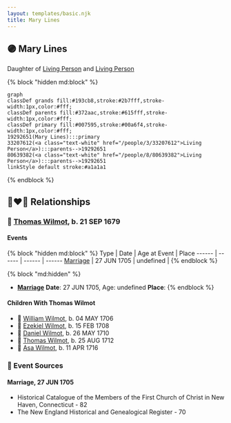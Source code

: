 ```yaml
---
layout: templates/basic.njk
title: Mary Lines
---
```

## 🟣 Mary Lines

Daughter of [Living Person](/people/8/80639382) and [Living Person](/people/3/33207612)

{% block "hidden md:block" %}
```mermaid
graph
classDef grands fill:#193cb8,stroke:#2b7fff,stroke-width:1px,color:#fff;
classDef parents fill:#372aac,stroke:#615fff,stroke-width:1px,color:#fff;
classDef primary fill:#007595,stroke:#00a6f4,stroke-width:1px,color:#fff;
19292651(Mary Lines):::primary
33207612(<a class="text-white" href="/people/3/33207612">Living Person</a>):::parents-->19292651
80639382(<a class="text-white" href="/people/8/80639382">Living Person</a>):::parents-->19292651
linkStyle default stroke:#a1a1a1
```
{% endblock %}

## 👩‍❤️‍👨 Relationships

### 🔵 [Thomas Wilmot](/people/3/36930663), b. 21 SEP 1679

#### Events

{% block "hidden md:block" %}
Type | Date | Age at Event | Place
------ | ------ | ------ | ------
[Marriage](#event-family-0-event-0) | 27 JUN 1705 | undefined |
{% endblock %}

{% block "md:hidden" %}
- **[Marriage](#event-family-0-event-0)**
**Date**: 27 JUN 1705, Age: undefined
**Place**:
{% endblock %}

#### Children With Thomas Wilmot
* 🔵 [William Wilmot](/people/7/75329141), b. 04 MAY 1706
* 🔵 [Ezekiel Wilmot](/people/7/74243487), b. 15 FEB 1708
* 🔵 [Daniel Wilmot](/people/1/15714816), b. 26 MAY 1710
* 🔵 [Thomas Wilmot](/people/5/57007378), b. 25 AUG 1712
* 🔵 [Asa Wilmot](/people/1/15735504), b. 11 APR 1716
### 📰 Event Sources

#### <a id="event-family-0-event-0"></a> Marriage, 27 JUN 1705
* Historical Catalogue of the Members of the First Church of Christ in New Haven, Connecticut  - 82
* The New England Historical and Genealogical Register  - 70
